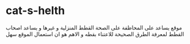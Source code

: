 # cat-s-helth
موقع يساعد على المحاظفة على الصحة القطط المنزلية و غيرها و يساعد اصحاب القطط لمعرفة الطرق الصحيحة للاعتناء بقطه و الاهم هو ان استعمال الموقع سهل 
